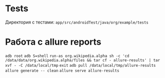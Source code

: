 # Tests
Директория с тестами: `app/src/androidTest/java/org/example/tests`

# Работа с allure reports
`adb root`
`adb S=shell`
`run-as org.wikipedia.alpha sh -c 'cd /data/data/org.wikipedia.alpha/files && tar cf - allure-results' | tar xvf - -C /data/local/tmp`
`exit`
`adb pull /data/local/tmp/allure-results`
`allure generate -- clean`
`allure serve allure-results`